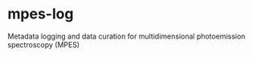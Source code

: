 # mpes-log
Metadata logging and data curation for multidimensional photoemission spectroscopy (MPES)
